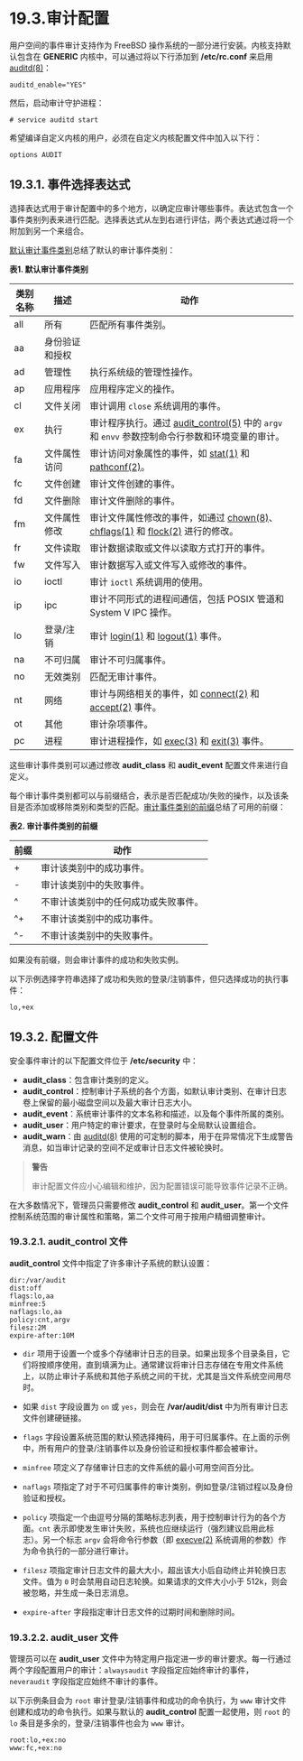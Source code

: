 # 19.3.审计配置


用户空间的事件审计支持作为 FreeBSD 操作系统的一部分进行安装。内核支持默认包含在 **GENERIC** 内核中，可以通过将以下行添加到 **/etc/rc.conf** 来启用 [auditd(8)](https://man.freebsd.org/cgi/man.cgi?query=auditd&sektion=8&format=html)：

```
auditd_enable="YES"
```

然后，启动审计守护进程：

```
# service auditd start
```

希望编译自定义内核的用户，必须在自定义内核配置文件中加入以下行：

```
options	AUDIT
```

## 19.3.1. 事件选择表达式

选择表达式用于审计配置中的多个地方，以确定应审计哪些事件。表达式包含一个事件类别列表来进行匹配。选择表达式从左到右进行评估，两个表达式通过将一个附加到另一个来组合。

[默认审计事件类别](https://docs.freebsd.org/en/books/handbook/audit/#event-selection)总结了默认的审计事件类别：

**表1. 默认审计事件类别**

| 类别名称 | 描述 | 动作 |
| ------- | ----------- | -------- |
| all | 所有 | 匹配所有事件类别。 |
| aa | 身份验证和授权 | |
| ad | 管理性 | 执行系统级的管理性操作。 |
| ap | 应用程序 | 应用程序定义的操作。 |
| cl | 文件关闭 | 审计调用 `close` 系统调用的事件。 |
| ex | 执行 | 审计程序执行。通过 [audit_control(5)](https://man.freebsd.org/cgi/man.cgi?query=audit_control&sektion=5&format=html) 中的 `argv` 和 `envv` 参数控制命令行参数和环境变量的审计。 |
| fa | 文件属性访问 | 审计访问对象属性的事件，如 [stat(1)](https://man.freebsd.org/cgi/man.cgi?query=stat&sektion=1&format=html) 和 [pathconf(2)](https://man.freebsd.org/cgi/man.cgi?query=pathconf&sektion=2&format=html)。 |
| fc | 文件创建 | 审计文件创建的事件。 |
| fd | 文件删除 | 审计文件删除的事件。 |
| fm | 文件属性修改 | 审计文件属性修改的事件，如通过 [chown(8)](https://man.freebsd.org/cgi/man.cgi?query=chown&sektion=8&format=html)、[chflags(1)](https://man.freebsd.org/cgi/man.cgi?query=chflags&sektion=1&format=html) 和 [flock(2)](https://man.freebsd.org/cgi/man.cgi?query=flock&sektion=2&format=html) 进行的修改。 |
| fr | 文件读取 | 审计数据读取或文件以读取方式打开的事件。 |
| fw | 文件写入 | 审计数据写入或文件写入或修改的事件。 |
| io | ioctl | 审计 `ioctl` 系统调用的使用。 |
| ip | ipc | 审计不同形式的进程间通信，包括 POSIX 管道和 System V IPC 操作。 |
| lo | 登录/注销 | 审计 [login(1)](https://man.freebsd.org/cgi/man.cgi?query=login&sektion=1&format=html) 和 [logout(1)](https://man.freebsd.org/cgi/man.cgi?query=logout&sektion=1&format=html) 事件。 |
| na | 不可归属 | 审计不可归属事件。 |
| no | 无效类别 | 匹配无审计事件。 |
| nt | 网络 | 审计与网络相关的事件，如 [connect(2)](https://man.freebsd.org/cgi/man.cgi?query=connect&sektion=2&format=html) 和 [accept(2)](https://man.freebsd.org/cgi/man.cgi?query=accept&sektion=2&format=html) 事件。 |
| ot | 其他 | 审计杂项事件。 |
| pc | 进程 | 审计进程操作，如 [exec(3)](https://man.freebsd.org/cgi/man.cgi?query=exec&sektion=3&format=html) 和 [exit(3)](https://man.freebsd.org/cgi/man.cgi?query=exit&sektion=3&format=html) 事件。 |

这些审计事件类别可以通过修改 **audit_class** 和 **audit_event** 配置文件来进行自定义。

每个审计事件类别都可以与前缀结合，表示是否匹配成功/失败的操作，以及该条目是否添加或移除类别和类型的匹配。[审计事件类别的前缀](https://docs.freebsd.org/en/books/handbook/audit/#event-prefixes)总结了可用的前缀：

**表2. 审计事件类别的前缀**

| 前缀 | 动作 |
| -------- | -------- |
| + | 审计该类别中的成功事件。 |
| - | 审计该类别中的失败事件。 |
| ^ | 不审计该类别中的任何成功或失败事件。 |
| ^+ | 不审计该类别中的成功事件。 |
| ^- | 不审计该类别中的失败事件。 |

如果没有前缀，则会审计事件的成功和失败实例。

以下示例选择字符串选择了成功和失败的登录/注销事件，但只选择成功的执行事件：

```
lo,+ex
```

## 19.3.2. 配置文件

安全事件审计的以下配置文件位于 **/etc/security** 中：

* **audit_class**：包含审计类别的定义。
* **audit_control**：控制审计子系统的各个方面，如默认审计类别、在审计日志卷上保留的最小磁盘空间以及最大审计日志大小。
* **audit_event**：系统审计事件的文本名称和描述，以及每个事件所属的类别。
* **audit_user**：用户特定的审计要求，在登录时与全局默认设置组合。
* **audit_warn**：由 [auditd(8)](https://man.freebsd.org/cgi/man.cgi?query=auditd&sektion=8&format=html) 使用的可定制的脚本，用于在异常情况下生成警告消息，如当审计记录的空间不足或审计日志文件被轮换时。

>**警告**
>
> 审计配置文件应小心编辑和维护，因为配置错误可能导致事件记录不正确。

在大多数情况下，管理员只需要修改 **audit_control** 和 **audit_user**。第一个文件控制系统范围的审计属性和策略，第二个文件可用于按用户精细调整审计。

### 19.3.2.1. **audit_control** 文件

**audit_control** 文件中指定了许多审计子系统的默认设置：

```
dir:/var/audit
dist:off
flags:lo,aa
minfree:5
naflags:lo,aa
policy:cnt,argv
filesz:2M
expire-after:10M
```

- `dir` 项用于设置一个或多个存储审计日志的目录。如果出现多个目录条目，它们将按顺序使用，直到填满为止。通常建议将审计日志存储在专用文件系统上，以防止审计子系统和其他子系统之间的干扰，尤其是当文件系统空间用尽时。

- 如果 `dist` 字段设置为 `on` 或 `yes`，则会在 **/var/audit/dist** 中为所有审计日志文件创建硬链接。

- `flags` 字段设置系统范围的默认预选择掩码，用于可归属事件。在上面的示例中，所有用户的登录/注销事件以及身份验证和授权事件都会被审计。

- `minfree` 项定义了存储审计日志的文件系统的最小可用空间百分比。

- `naflags` 项指定了对于不可归属事件的审计类别，例如登录/注销过程以及身份验证和授权。

- `policy` 项指定一个由逗号分隔的策略标志列表，用于控制审计行为的各个方面。`cnt` 表示即使发生审计失败，系统也应继续运行（强烈建议启用此标志）。另一个标志 `argv` 会将命令行参数（即 [execve(2)](https://man.freebsd.org/cgi/man.cgi?query=execve&sektion=2&format=html) 系统调用的参数）作为命令执行的一部分进行审计。

- `filesz` 项指定审计日志文件的最大大小，超出该大小后自动终止并轮换日志文件。值为 `0` 时会禁用自动日志轮换。如果请求的文件大小小于 512k，则会被忽略，并生成一条日志消息。

- `expire-after` 字段指定审计日志文件的过期时间和删除时间。

### 19.3.2.2. **audit_user** 文件

管理员可以在 **audit_user** 文件中为特定用户指定进一步的审计要求。每一行通过两个字段配置用户的审计：`alwaysaudit` 字段指定应始终审计的事件，`neveraudit` 字段指定应始终不审计的事件。

以下示例条目会为 `root` 审计登录/注销事件和成功的命令执行，为 `www` 审计文件创建和成功的命令执行。如果与默认的 **audit_control** 配置一起使用，则 `root` 的 `lo` 条目是多余的，登录/注销事件也会为 `www` 审计。

```
root:lo,+ex:no
www:fc,+ex:no
```
